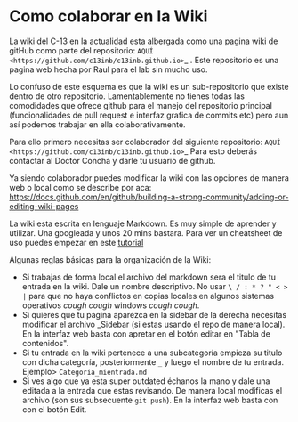 Como colaborar en la Wiki
=========================

La wiki del C-13 en la actualidad esta albergada como una pagina wiki de gitHub como parte del repositorio: 
`AQUÍ <https://github.com/c13inb/c13inb.github.io>`_ . Este repositorio es una pagina web hecha por Raul para el lab sin 
mucho uso.

Lo confuso de este esquema es que la wiki es un sub-repositorio que existe dentro de otro repositorio. Lamentablemente no tienes todas las comodidades que ofrece github para el manejo del repositorio principal (funcionalidades de pull request e interfaz grafica de commits etc) pero aun así podemos trabajar en ella colaborativamente.

Para ello primero necesitas ser colaborador del siguiente repositorio: `AQUÍ <https://github.com/c13inb/c13inb.github.io>`_
Para esto deberás contactar al Doctor Concha y darle tu usuario de github.

Ya siendo colaborador puedes modificar la wiki con las opciones de manera web o local como se describe por aca: https://docs.github.com/en/github/building-a-strong-community/adding-or-editing-wiki-pages

La wiki esta escrita en lenguaje Markdown. Es muy simple de aprender y utilizar. Una googleada y unos 20 mins bastara. Para ver un cheatsheet de uso puedes empezar en este [tutorial](https://guides.github.com/features/mastering-markdown/)

Algunas reglas básicas para la organización de la Wiki:

- Si trabajas de forma local el archivo del markdown sera el titulo de tu entrada en la wiki. Dale un nombre descriptivo. No usar `\ / : * ? " < > |` para que no haya conflictos en copias locales en algunos sistemas operativos *cough cough* windows *cough cough*.
- Si quieres que tu pagina aparezca en la sidebar de la derecha necesitas modificar el archivo _Sidebar (si estas usando el repo de manera local). En la interfaz web basta con apretar en el botón editar en "Tabla de contenidos".
- Si tu entrada en la wiki pertenece a una subcategoría empieza su titulo con dicha categoría, posteriormente `_` y luego el nombre de tu entrada. Ejemplo> `Categoria_mientrada.md`
- Si ves algo que ya esta super outdated échanos la mano y dale una editada a la entrada que estas revisando. De manera local modificas el archivo (son sus subsecuente `git push`). En la interfaz web basta con con el botón Edit.
